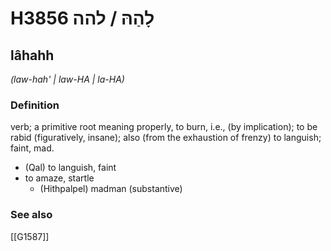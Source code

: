 # H3856 לָהַהּ / להה

## lâhahh

_(law-hah' | law-HA | la-HA)_

### Definition

verb; a primitive root meaning properly, to burn, i.e., (by implication); to be rabid (figuratively, insane); also (from the exhaustion of frenzy) to languish; faint, mad.

- (Qal) to languish, faint
- to amaze, startle
    - (Hithpalpel) madman (substantive)
### See also

[[G1587]]

